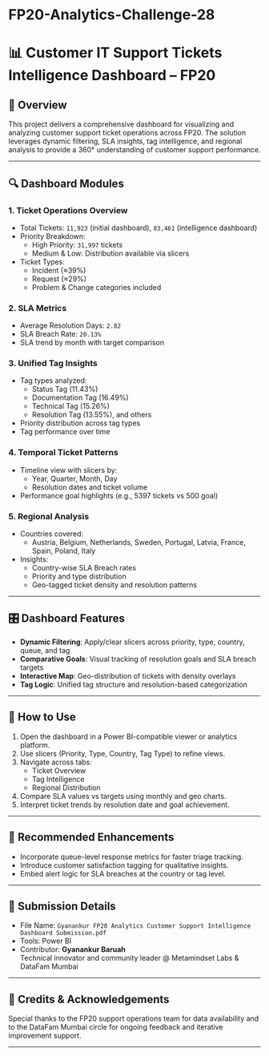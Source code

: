 # FP20-Analytics-Challenge-28

# 📊 Customer IT Support Tickets Intelligence Dashboard – FP20

## 🧠 Overview
This project delivers a comprehensive dashboard for visualizing and analyzing customer support ticket operations across FP20. The solution leverages dynamic filtering, SLA insights, tag intelligence, and regional analysis to provide a 360° understanding of customer support performance.

---

## 🔍 Dashboard Modules

### 1. Ticket Operations Overview
- Total Tickets: `11,923` (initial dashboard), `83,461` (intelligence dashboard)
- Priority Breakdown:
  - High Priority: `31,997` tickets
  - Medium & Low: Distribution available via slicers
- Ticket Types:
  - Incident (≈39%)
  - Request (≈29%)
  - Problem & Change categories included

### 2. SLA Metrics
- Average Resolution Days: `2.82`
- SLA Breach Rate: `20.13%`
- SLA trend by month with target comparison

### 3. Unified Tag Insights
- Tag types analyzed:
  - Status Tag (11.43%)
  - Documentation Tag (16.49%)
  - Technical Tag (15.26%)
  - Resolution Tag (13.55%), and others
- Priority distribution across tag types
- Tag performance over time

### 4. Temporal Ticket Patterns
- Timeline view with slicers by:
  - Year, Quarter, Month, Day
  - Resolution dates and ticket volume
- Performance goal highlights (e.g., 5397 tickets vs 500 goal)

### 5. Regional Analysis
- Countries covered:
  - Austria, Belgium, Netherlands, Sweden, Portugal, Latvia, France, Spain, Poland, Italy
- Insights:
  - Country-wise SLA Breach rates
  - Priority and type distribution
  - Geo-tagged ticket density and resolution patterns

---

## 🎛️ Dashboard Features
- **Dynamic Filtering**: Apply/clear slicers across priority, type, country, queue, and tag
- **Comparative Goals**: Visual tracking of resolution goals and SLA breach targets
- **Interactive Map**: Geo-distribution of tickets with density overlays
- **Tag Logic**: Unified tag structure and resolution-based categorization

---

## 🔁 How to Use
1. Open the dashboard in a Power BI-compatible viewer or analytics platform.
2. Use slicers (Priority, Type, Country, Tag Type) to refine views.
3. Navigate across tabs:
   - Ticket Overview
   - Tag Intelligence
   - Regional Distribution
4. Compare SLA values vs targets using monthly and geo charts.
5. Interpret ticket trends by resolution date and goal achievement.

---

## 📌 Recommended Enhancements
- Incorporate queue-level response metrics for faster triage tracking.
- Introduce customer satisfaction tagging for qualitative insights.
- Embed alert logic for SLA breaches at the country or tag level.

---

## 🧾 Submission Details
- File Name: `Gyanankur FP20 Analytics Customer Support Intelligence Dashboard Submission.pdf`
- Tools: Power BI
- Contributor: **Gyanankur Baruah**  
  Technical innovator and community leader @ Metamindset Labs & DataFam Mumbai

---

## 🚀 Credits & Acknowledgements
Special thanks to the FP20 support operations team for data availability and to the DataFam Mumbai circle for ongoing feedback and iterative improvement support.

---
